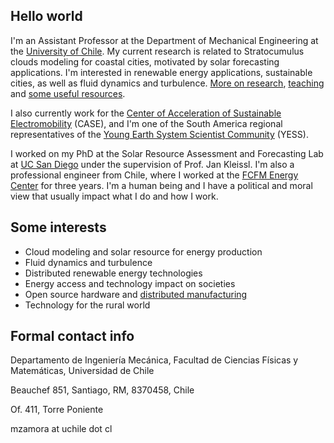 ## Hello world
I'm an Assistant Professor at the Department of Mechanical Engineering at the [University of Chile](http://www.dimec.uchile.cl). My current research is related to Stratocumulus clouds modeling for coastal cities, motivated by solar forecasting applications. I'm interested in renewable energy applications, sustainable cities, as well as fluid dynamics and turbulence. [More on research](research.md), [teaching](teaching.md) and [some useful resources](resources.md).

I also currently work for the [Center of Acceleration of Sustainable Electromobility](https://centroelectromovilidad.cl/) (CASE), and I'm one of the South America regional representatives of the [Young Earth System Scientist Community](https://www.yess-community.org/aboutus/structure/regional-representatives/) (YESS).

I worked on my PhD at the Solar Resource Assessment and Forecasting Lab at [UC San Diego](http://solar.ucsd.edu) under the supervision of Prof. Jan Kleissl. I'm also a professional engineer from Chile, where I worked at the [FCFM Energy Center](http://www.centroenergia.cl) for three years. I'm a human being and I have a political and moral view that usually impact what I do and how I work.

## Some interests
* Cloud modeling and solar resource for energy production
* Fluid dynamics and turbulence
* Distributed renewable energy technologies
* Energy access and technology impact on societies
* Open source hardware and [distributed manufacturing](https://medium.com/@monicazamoraz/the-time-for-distributed-manufacturing-c2bb52817c3c)
* Technology for the rural world

## Formal contact info
Departamento de Ingeniería Mecánica, Facultad de Ciencias Físicas y Matemáticas, Universidad de Chile

Beauchef 851, Santiago, RM, 8370458, Chile

Of. 411, Torre Poniente

mzamora at uchile dot cl

